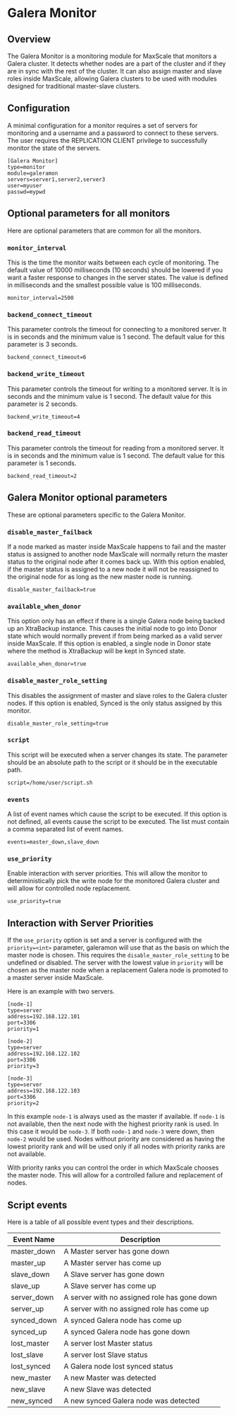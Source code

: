 # Galera Monitor

## Overview

The Galera Monitor is a monitoring module for MaxScale that monitors a Galera cluster. It detects whether nodes are a part of the cluster and if they are in sync with the rest of the cluster. It can also assign master and slave roles inside MaxScale, allowing Galera clusters to be used with modules designed for traditional master-slave clusters.

## Configuration

A minimal configuration for a  monitor requires a set of servers for monitoring and a username and a password to connect to these servers. The user requires the REPLICATION CLIENT privilege to successfully monitor the state of the servers.

```
[Galera Monitor]
type=monitor
module=galeramon
servers=server1,server2,server3
user=myuser
passwd=mypwd

```

## Optional parameters for all monitors

Here are optional parameters that are common for all the monitors.

### `monitor_interval`

This is the time the monitor waits between each cycle of monitoring. The default value of 10000 milliseconds (10 seconds) should be lowered if you want a faster response to changes in the server states. The value is defined in milliseconds and the smallest possible value is 100 milliseconds.

```
monitor_interval=2500
```

### `backend_connect_timeout`

This parameter controls the timeout for connecting to a monitored server. It is in seconds and the minimum value is 1 second. The default value for this parameter is 3 seconds.

```
backend_connect_timeout=6
```

### `backend_write_timeout`

This parameter controls the timeout for writing to a monitored server. It is in seconds and the minimum value is 1 second. The default value for this parameter is 2 seconds.

```
backend_write_timeout=4
```

### `backend_read_timeout`

This parameter controls the timeout for reading from a monitored server. It is in seconds and the minimum value is 1 second. The default value for this parameter is 1 seconds.

```
backend_read_timeout=2
```

## Galera Monitor optional parameters

These are optional parameters specific to the Galera Monitor.

### `disable_master_failback`

If a node marked as master inside MaxScale happens to fail and the master status is assigned to another node MaxScale will normally return the master status to the original node after it comes back up. With this option enabled, if the master status is assigned to a new node it will not be reassigned to the original node for as long as the new master node is running.

```
disable_master_failback=true
```

### `available_when_donor`

This option only has an effect if there is a single Galera node being backed up an XtraBackup instance. This causes the initial node to go into Donor state which would normally prevent if from being marked as a valid server inside MaxScale. If this option is enabled, a single node in Donor state where the method is XtraBackup will be kept in Synced state. 

```
available_when_donor=true
```

### `disable_master_role_setting`

This disables the assignment of master and slave roles to the Galera cluster nodes. If this option is enabled, Synced is the only status assigned by this monitor.

```
disable_master_role_setting=true
```
 
### `script`

This script will be executed when a server changes its state. The parameter should be an absolute path to the script or it should be in the executable path.

```
script=/home/user/script.sh
```

### `events`

A list of event names which cause the script to be executed. If this option is not defined, all events cause the script to be executed. The list must contain a comma separated list of event names.

```
events=master_down,slave_down
```

### `use_priority`

Enable interaction with server priorities. This will allow the monitor to deterministically pick the write node for the monitored Galera cluster and will allow for controlled node replacement.

```
use_priority=true
```

## Interaction with Server Priorities

If the `use_priority` option is set and a server is configured with the `priority=<int>` parameter, galeramon will use that as the basis on which the master node is chosen. This requires the `disable_master_role_setting` to be undefined or disabled. The server with the lowest value in `priority` will be chosen as the master node when a replacement Galera node is promoted to a master server inside MaxScale.

Here is an example with two servers.

```
[node-1]
type=server
address=192.168.122.101
port=3306
priority=1

[node-2]
type=server
address=192.168.122.102
port=3306
priority=3

[node-3]
type=server
address=192.168.122.103
port=3306
priority=2
```

In this example `node-1` is always used as the master if available. If `node-1` is not available, then the next node with the highest priority rank is used. In this case it would be `node-3`. If both `node-1` and `node-3` were down, then `node-2` would be used. Nodes without priority are considered as having the lowest priority rank and will be used only if all nodes with priority ranks are not available.

With priority ranks you can control the order in which MaxScale chooses the master node. This will allow for a controlled failure and replacement of nodes.

## Script events

Here is a table of all possible event types and their descriptions.

Event Name|Description
----------|----------
master_down|A Master server has gone down
master_up|A Master server has come up
slave_down|A Slave server has gone down
slave_up|A Slave server has come up
server_down|A server with no assigned role has gone down
server_up|A server with no assigned role has come up
synced_down|A synced Galera node has come up
synced_up|A synced Galera node has gone down
lost_master|A server lost Master status
lost_slave|A server lost Slave status
lost_synced|A Galera node lost synced status
new_master|A new Master was detected
new_slave|A new Slave was detected
new_synced|A new synced Galera node was detected
